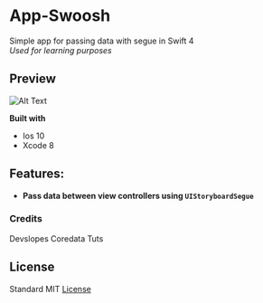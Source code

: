 # App-Swoosh
Simple app for passing data with segue in Swift 4   
_Used for learning purposes_

## Preview
![Alt Text](https://media.giphy.com/media/1wX7AkFoC1ArcInqL9/giphy.gif)

**Built with**
- Ios 10
- Xcode 8 

## Features:
- **Pass data between view controllers using ```UIStoryboardSegue```**

### Credits
Devslopes Coredata Tuts

## License
Standard MIT [License](https://github.com/johnnyperdomo/App-Swoosh/blob/master/LICENSE) 
